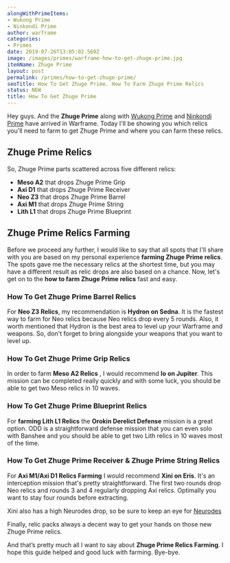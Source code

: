 ```yaml
---
alongWithPrimeItems:
- Wukong Prime
- Ninkondi Prime
author: warframe
categories:
- Primes
date: 2019-07-26T13:05:02.560Z
image: /images/primes/warframe-how-to-get-zhuge-prime.jpg
itemName: Zhuge Prime
layout: post
permalink: /primes/how-to-get-zhuge-prime/
seoTitle: How To Get Zhuge Prime. How To Farm Zhuge Prime Relics
status: NEW
title: How To Get Zhuge Prime
---
```

<p>Hey guys. And the <strong>Zhuge Prime</strong> along with <a href="/primes/how-to-get-wukong-prime/" title="How To Get Wukong Prime">Wukong Prime</a> and <a href="/primes/how-to-get-ninkondi-prime/" title="How To Get Ninkondi Prime">Ninkondi Prime</a> have arrived in Warframe. Today I'll be showing you which relics you'll need to farm to get Zhuge Prime and where you can farm these relics.</p><!--more--> <h2>Zhuge Prime Relics</h2> <p>So, Zhuge Prime parts scattered across five different relics:</p> <ul>  <li> <b>Meso A2</b> that drops Zhuge Prime Grip </li>  <li> <b>Axi D1</b> that drops Zhuge Prime Receiver </li>  <li> <b>Neo Z3</b> that drops Zhuge Prime Barrel </li>  <li> <b>Axi M1</b> that drops Zhuge Prime String </li>  <li> <b>Lith L1</b> that drops Zhuge Prime Blueprint </li>  </ul> <h2>Zhuge Prime Relics Farming</h2> <p>Before we proceed any further, I would like to say that all spots that I'll share with you are based on my personal experience <strong>farming Zhuge Prime relics</strong>. The spots gave me the necessary relics at the shortest time, but you may have a different result as relic drops are also based on a chance. Now, let's get on to the <strong>how to farm Zhuge Prime relics</strong> fast and easy.</p>  <h3>How To Get Zhuge Prime Barrel Relics</h3>    <p>For <b>Neo Z3 Relics</b>, my recommendation is <b>Hydron on Sedna</b>. It is the fastest way to farm for Neo relics because Neo relics drop every 5 rounds. Also, it worth mentioned that Hydron is the best area to level up your Warframe and weapons. So, don't forget to bring alongside your weapons that you want to level up.</p>     <h3>How To Get Zhuge Prime Grip Relics</h3>    <p>In order to farm <b>Meso A2 Relics</b> , I would recommend <b>Io on Jupiter</b>. This mission can be completed really quickly and with some luck, you should be able to get two Meso relics in 10 waves.</p>     <h3>How To Get Zhuge Prime Blueprint Relics</h3>    <p>For <strong>farming Lith L1 Relics</strong> the <b>Orokin Derelict Defense</b> mission is a great option. ODD is a straightforward defense mission that you can even solo with Banshee and you should be able to get two Lith relics in 10 waves most of the time.</p>     <h3>How To Get Zhuge Prime Receiver &amp; Zhuge Prime String Relics</h3>    <p>For <b>Axi M1/Axi D1 Relics Farming</b> I would recommend <b>Xini on Eris</b>. It's an interception mission that's pretty straightforward. The first two rounds drop Neo relics and rounds 3 and 4 regularly dropping Axi relics. Optimally you want to stay four rounds before extracting.</p> <p>Xini also has a high Neurodes drop, so be sure to keep an eye for <a href="/warframe-neurodes-farming/" title="Warframe Neurodes Farming">Neurodes</a></p>     <p>Finally, relic packs always a decent way to get your hands on those new Zhuge Prime relics.</p> <p>And that’s pretty much all I want to say about <strong>Zhuge Prime Relics Farming</strong>. I hope this guide helped and good luck with farming. Bye-bye.</p>